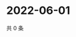 # 2022-06-01

共 0 条

<!-- BEGIN WEIBO -->
<!-- 最后更新时间 Wed Jun 01 2022 09:45:15 GMT+0800 (China Standard Time) -->

<!-- END WEIBO -->
